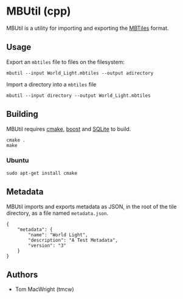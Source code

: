# MBUtil (cpp)

MBUtil is a utility for importing and exporting the [MBTiles](http://mbtiles.org/) format.

## Usage

Export an `mbtiles` file to files on the filesystem:

    mbutil --input World_Light.mbtiles --output adirectory

Import a directory into a `mbtiles` file

    mbutil --input directory --output World_Light.mbtiles

## Building

MBUtil requires [cmake](http://www.cmake.org/), [boost](http://www.boost.org/) and [SQLite](http://sqlite.org/) to build.

    cmake .
    make

### Ubuntu

    sudo apt-get install cmake

## Metadata

MBUtil imports and exports metadata as JSON, in the root of the tile directory, as a file named `metadata.json`.

    {
        "metadata": {
            "name": "World Light",
            "description": "A Test Metadata",
            "version": "3"
        }
    }

## Authors

- Tom MacWright (tmcw)
